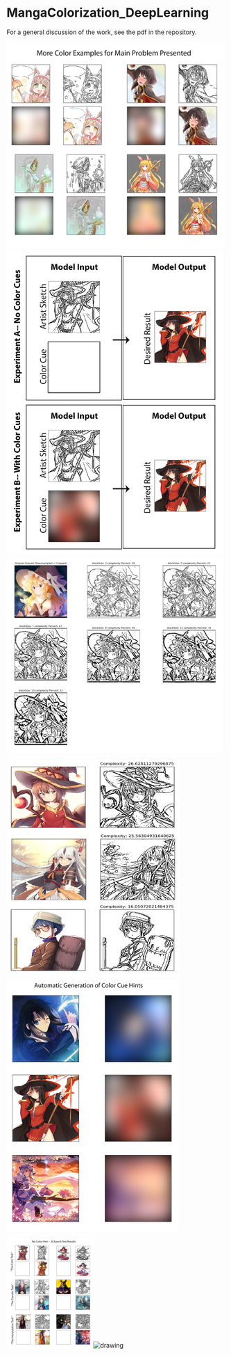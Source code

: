 # MangaColorization_DeepLearning
For a general discussion of the work, see the pdf in the repository. 

<img src=/images/MainProblemExample.png alt="drawing" width="700"/>

<img src=/images/ModelSchematic.png alt="drawing" width="500"/>

<img src=/images/CompareSketchify.png alt="drawing" width="500"/>

<img src=/images/TrainingData.png alt="drawing" height="500" width="400"/><img src=/images/ColorCueGeneration.png alt="drawing" width="400"/>

<img src=/images/NoColorCuesResults.png alt="drawing" width="200"/><img src=/images/WithColorCuesResults.png alt="drawing" width="200"/>
